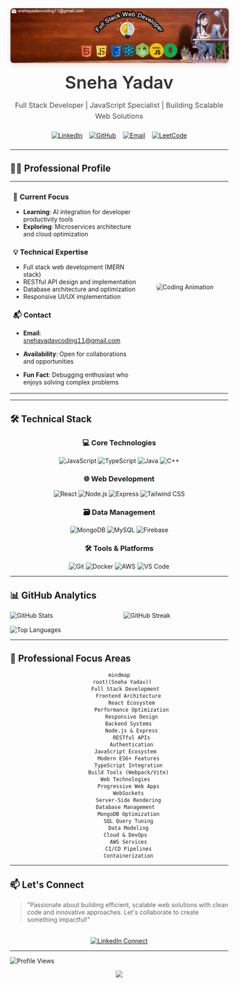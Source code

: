 <div align="center">
  <img src="https://github.com/SnehaYadavWorld11/SnehaYadavWorld11/blob/main/Pokecut_1750678051004.jpg?raw=true" 
       alt="Sneha Yadav Professional Banner" 
       style="border-radius: 8px; max-width: 100%; height: auto; box-shadow: 0 4px 12px rgba(0,0,0,0.1); border: 1px solid rgba(0,0,0,0.1);" />
  
  <h1 style="font-size: 2.5rem; margin: 1rem 0; color: #2d3436; font-weight: 600;">Sneha Yadav</h1>
  
  <h3 style="font-weight: 400; color: #4a4a4a; max-width: 800px; margin: 0 auto 1.5rem; line-height: 1.5;">
    Full Stack Developer | JavaScript Specialist | Building Scalable Web Solutions
  </h3>
  
  <div style="margin: 1.5rem 0; display: flex; gap: 1rem; justify-content: center;">
    <a href="https://www.linkedin.com/in/snehayadav11/" target="_blank">
      <img src="https://img.shields.io/badge/-LinkedIn-0A66C2?style=for-the-badge&logo=linkedin&logoColor=white" alt="LinkedIn" />
    </a>
    <a href="https://github.com/SnehaYadavWorld11" target="_blank">
      <img src="https://img.shields.io/badge/-GitHub-181717?style=for-the-badge&logo=github&logoColor=white" alt="GitHub" />
    </a>
    <a href="mailto:snehayadavcoding11@gmail.com">
      <img src="https://img.shields.io/badge/-Email-D14836?style=for-the-badge&logo=gmail&logoColor=white" alt="Email" />
    </a>
    <a href="https://leetcode.com/u/sneha_yadav_world/" target="_blank">
      <img src="https://img.shields.io/badge/-LeetCode-FFA116?style=for-the-badge&logo=leetcode&logoColor=black" alt="LeetCode" />
    </a>
  </div>
</div>

---

## 👨‍💻 Professional Profile

<table>
  <tr>
    <td width="60%" valign="top">

### 🚀 Current Focus
- **Learning**: AI integration for developer productivity tools
- **Exploring**: Microservices architecture and cloud optimization

### 💡 Technical Expertise
- Full stack web development (MERN stack)
- RESTful API design and implementation
- Database architecture and optimization
- Responsive UI/UX implementation

### 📬 Contact
- **Email**: snehayadavcoding11@gmail.com
- **Availability**: Open for collaborations and opportunities
- **Fun Fact**: Debugging enthusiast who enjoys solving complex problems

    </td>
    <td width="40%" align="center">
      <img src="https://user-images.githubusercontent.com/74038190/236544207-c4f427b3-be04-4cfe-a3d2-2eabb0d2de73.gif" 
           alt="Coding Animation" 
           style="max-width: 100%; border-radius: 8px;" />
    </td>
  </tr>
</table>

---

## 🛠️ Technical Stack

<div align="center">

### 💻 Core Technologies
![JavaScript](https://img.shields.io/badge/JavaScript-F7DF1E?style=flat-square&logo=javascript&logoColor=black)
![TypeScript](https://img.shields.io/badge/TypeScript-3178C6?style=flat-square&logo=typescript&logoColor=white)
![Java](https://img.shields.io/badge/Java-ED8B00?style=flat-square&logo=openjdk&logoColor=white)
![C++](https://img.shields.io/badge/C%2B%2B-00599C?style=flat-square&logo=c%2B%2B&logoColor=white)

### 🌐 Web Development
![React](https://img.shields.io/badge/React-20232A?style=flat-square&logo=react&logoColor=61DAFB)
![Node.js](https://img.shields.io/badge/Node.js-339933?style=flat-square&logo=nodedotjs&logoColor=white)
![Express](https://img.shields.io/badge/Express.js-000000?style=flat-square&logo=express&logoColor=white)
![Tailwind CSS](https://img.shields.io/badge/Tailwind_CSS-38B2AC?style=flat-square&logo=tailwind-css&logoColor=white)

### 🗃️ Data Management
![MongoDB](https://img.shields.io/badge/MongoDB-47A248?style=flat-square&logo=mongodb&logoColor=white)
![MySQL](https://img.shields.io/badge/MySQL-4479A1?style=flat-square&logo=mysql&logoColor=white)
![Firebase](https://img.shields.io/badge/Firebase-FFCA28?style=flat-square&logo=firebase&logoColor=black)

### 🛠️ Tools & Platforms
![Git](https://img.shields.io/badge/Git-F05032?style=flat-square&logo=git&logoColor=white)
![Docker](https://img.shields.io/badge/Docker-2496ED?style=flat-square&logo=docker&logoColor=white)
![AWS](https://img.shields.io/badge/AWS-232F3E?style=flat-square&logo=amazon-aws&logoColor=white)
![VS Code](https://img.shields.io/badge/VS_Code-007ACC?style=flat-square&logo=visual-studio-code&logoColor=white)

</div>

---

## 📊 GitHub Analytics

<div style="display: flex; justify-content: space-between; flex-wrap: wrap; gap: 1rem;">
  <img width="48%" src="https://github-readme-stats.vercel.app/api?username=SnehaYadavWorld11&show_icons=true&theme=algolia&hide_border=true" alt="GitHub Stats" />
  <img width="48%" src="https://github-readme-streak-stats.herokuapp.com/?user=SnehaYadavWorld11&theme=algolia&hide_border=true" alt="GitHub Streak" />
</div>

<div style="margin-top: 1rem;">
  <img src="https://github-readme-stats.vercel.app/api/top-langs/?username=SnehaYadavWorld11&layout=compact&theme=algolia&hide_border=true" alt="Top Languages" />
</div>

---

## 🌟 Professional Focus Areas

<div align="center">

```mermaid
mindmap
  root((Sneha Yadav))
    Full Stack Development
      Frontend Architecture
        React Ecosystem
        Performance Optimization
        Responsive Design
      Backend Systems
        Node.js & Express
        RESTful APIs
        Authentication
    JavaScript Ecosystem
      Modern ES6+ Features
      TypeScript Integration
      Build Tools (Webpack/Vite)
    Web Technologies
      Progressive Web Apps
      WebSockets
      Server-Side Rendering
    Database Management
      MongoDB Optimization
      SQL Query Tuning
      Data Modeling
    Cloud & DevOps
      AWS Services
      CI/CD Pipelines
      Containerization
 ```
</div>


---

## 📫 Let's Connect
> "Passionate about building efficient, scalable web solutions with clean code and innovative approaches. Let's collaborate to create something impactful!"

<div align="center" style="margin-top: 2rem;">
  <a href="https://www.linkedin.com/in/snehayadav11/" target="_blank">
    <img src="https://img.shields.io/badge/-Let's%20Connect%20on%20LinkedIn-0A66C2?style=for-the-badge&logo=linkedin&logoColor=white" alt="LinkedIn Connect" />
  </a>
</div>

---

![Profile Views](https://komarev.com/ghpvc/?username=sanjeetkotarya&color=00D9FF&style=for-the-badge&label=PROFILE+VIEWS)

</div>

<div align="center">
  <img src="https://capsule-render.vercel.app/api?type=waving&color=gradient&customColorList=6,11,20&height=100&section=footer&text=Thanks%20for%20visiting!&fontSize=16&fontColor=fff&animation=twinkling"/>
</div>
